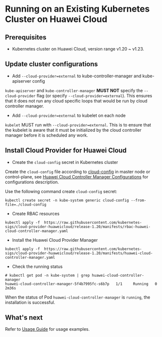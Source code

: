 # Running on an Existing Kubernetes Cluster on Huawei Cloud

## Prerequisites

- Kubernetes cluster on Huawei Cloud, version range v1.20 ~ v1.23.

## Update cluster configurations

- Add `--cloud-provider=external` to kube-controller-manager and kube-apiserver config

`kube-apiserver` and `kube-controller-manager` **MUST NOT** specify the `--cloud-provider` flag
(or specify `--cloud-provider=external`). This ensures that it does not run any cloud specific loops that would be run
by cloud controller manager.

- Add `--cloud-provider=external` to kubelet on each node

`kubelet` MUST run with `--cloud-provider=external`. This is to ensure that the kubelet is aware that it must be
initialized by the cloud controller manager before it is scheduled any work.

## Install Cloud Provider for Huawei Cloud

- Create the `cloud-config` secret in Kubernetes cluster

Create the `cloud-config` file according to [cloud-config](../manifests/cloud-config) in master node or control-plane,
see [Huawei Cloud Controller Manager Configurations](./huawei-cloud-controller-manager-configuration.md)
for configurations description.

Use the following command create `cloud-config` secret:

```shell
kubectl create secret -n kube-system generic cloud-config --from-file=./cloud-config
```

- Create RBAC resources

```shell
kubectl apply -f  https://raw.githubusercontent.com/kubernetes-sigs/cloud-provider-huaweicloud/release-1.20/manifests/rbac-huawei-cloud-controller-manager.yaml
```

- Install the Huawei Cloud Provider Manager

```shell
kubectl apply -f  https://raw.githubusercontent.com/kubernetes-sigs/cloud-provider-huaweicloud/release-1.20/manifests/huawei-cloud-controller-manager.yaml
```

- Check the running status

```shell
# kubectl get pod -n kube-system | grep huawei-cloud-controller-manager
huawei-cloud-controller-manager-5f4b7995fc-s6b7p   1/1     Running   0          2m36s

```

When the status of Pod `huawei-cloud-controller-manager` is `running`, the installation is successful.

## What's next

Refer to [Usage Guide](./usage-guide.md) for usage examples.
